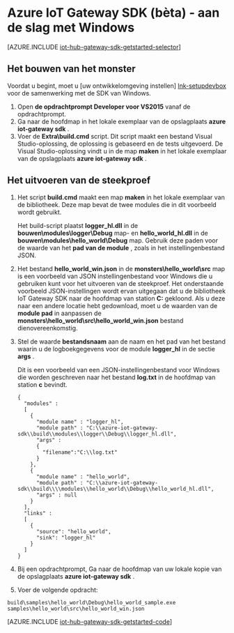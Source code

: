 <properties
    pageTitle="Aan de slag met de SDK IoT Hub Gateway | Microsoft Azure"
    description="Azure IoT Gateway SDK scenario met behulp van Windows ter illustratie van basisbegrippen, dat moet u weten wanneer u de SDK van Azure IoT Gateway gebruikt."
    services="iot-hub"
    documentationCenter=""
    authors="chipalost"
    manager="timlt"
    editor=""/>

<tags
     ms.service="iot-hub"
     ms.devlang="cpp"
     ms.topic="article"
     ms.tgt_pltfrm="na"
     ms.workload="na"
     ms.date="08/25/2016"
     ms.author="andbuc"/>


# <a name="azure-iot-gateway-sdk-beta---get-started-using-windows"></a>Azure IoT Gateway SDK (bèta) - aan de slag met Windows

[AZURE.INCLUDE [iot-hub-gateway-sdk-getstarted-selector](../../includes/iot-hub-gateway-sdk-getstarted-selector.md)]

## <a name="how-to-build-the-sample"></a>Het bouwen van het monster

Voordat u begint, moet u [uw ontwikkelomgeving instellen] [ lnk-setupdevbox] voor de samenwerking met de SDK van Windows.

1. Open **de opdrachtprompt Developer voor VS2015** vanaf de opdrachtprompt.
2. Ga naar de hoofdmap in het lokale exemplaar van de opslagplaats **azure iot-gateway sdk** .
3. Voer de **Extra\\build.cmd** script. Dit script maakt een bestand Visual Studio-oplossing, de oplossing is gebaseerd en de tests uitgevoerd. De Visual Studio-oplossing vindt u in de map **maken** in het lokale exemplaar van de opslagplaats **azure iot-gateway sdk** .

## <a name="how-to-run-the-sample"></a>Het uitvoeren van de steekproef

1. Het script **build.cmd** maakt een map **maken** in het lokale exemplaar van de bibliotheek. Deze map bevat de twee modules die in dit voorbeeld wordt gebruikt.

    Het build-script plaatst **logger_hl.dll** in de **bouwen\\modules\\logger\\Debug** map- en **hello_world_hl.dll** in de **bouwen\\modules\\hello_world\\Debug** map. Gebruik deze paden voor de waarde van het **pad van de module** , zoals in het instellingenbestand JSON.

2. Het bestand **hello_world_win.json** in de **monsters\\hello_world\\src** map is een voorbeeld van JSON instellingenbestand voor Windows die u gebruiken kunt voor het uitvoeren van de steekproef. Het onderstaande voorbeeld JSON-instellingen wordt ervan uitgegaan dat u de bibliotheek IoT Gateway SDK naar de hoofdmap van station **C:** gekloond. Als u deze naar een andere locatie hebt gedownload, moet u de waarden van de **module pad** in aanpassen de **monsters\\hello_world\\src\\hello_world_win.json** bestand dienovereenkomstig.

3. Stel de waarde **bestandsnaam** aan de naam en het pad van het bestand waarin u de logboekgegevens voor de module **logger_hl** in de sectie **args** .

    Dit is een voorbeeld van een JSON-instellingenbestand voor Windows die worden geschreven naar het bestand **log.txt** in de hoofdmap van station **c** bevindt.

    ```
    {
      "modules" :
      [
        {
          "module name" : "logger_hl",
          "module path" : "C:\\azure-iot-gateway-sdk\\build\\modules\\logger\\Debug\\logger_hl.dll",
          "args" : 
          {
            "filename":"C:\\log.txt"
          }
        },
        {
          "module name" : "hello_world",
          "module path" : "C:\\azure-iot-gateway-sdk\\build\\\\modules\\hello_world\\Debug\\hello_world_hl.dll",
          "args" : null
        }
      ],
      "links" :
      [
        {
          "source": "hello_world",
          "sink": "logger_hl"
        }
      ]
    }
    ```

3. Bij een opdrachtprompt, Ga naar de hoofdmap van uw lokale kopie van de opslagplaats **azure iot-gateway sdk** .
4. Voer de volgende opdracht:
  
  ```
  build\samples\hello_world\Debug\hello_world_sample.exe samples\hello_world\src\hello_world_win.json
  ```

[AZURE.INCLUDE [iot-hub-gateway-sdk-getstarted-code](../../includes/iot-hub-gateway-sdk-getstarted-code.md)]

<!-- Links -->
[lnk-setupdevbox]: https://github.com/Azure/azure-iot-gateway-sdk/blob/master/doc/devbox_setup.md